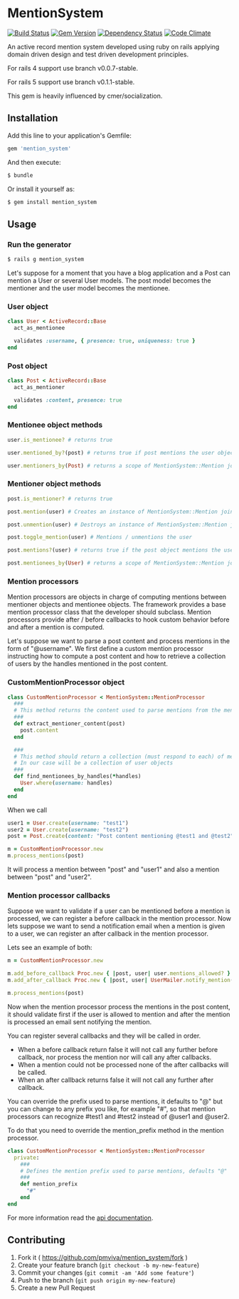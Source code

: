 # MentionSystem

[![Build Status](https://travis-ci.org/pmviva/mention_system.png?branch=master)](https://travis-ci.org/pmviva/mention_system)
[![Gem Version](https://badge.fury.io/rb/mention_system.svg)](http://badge.fury.io/rb/mention_system)
[![Dependency Status](https://gemnasium.com/pmviva/mention_system.svg)](https://gemnasium.com/pmviva/mention_system)
[![Code Climate](https://codeclimate.com/github/pmviva/mention_system/badges/gpa.svg)](https://codeclimate.com/github/pmviva/mention_system)

An active record mention system developed using ruby on rails applying domain driven design and test driven development principles.

For rails 4 support use branch v0.0.7-stable.

For rails 5 support use branch v0.1.1-stable.

This gem is heavily influenced by cmer/socialization.

## Installation

Add this line to your application's Gemfile:

```ruby
gem 'mention_system'
```

And then execute:

```ruby
$ bundle
```

Or install it yourself as:

```ruby
$ gem install mention_system
```

## Usage

### Run the generator

```ruby
$ rails g mention_system
```

Let's suppose for a moment that you have a blog application and a Post can mention a User or several User models.
The post model becomes the mentioner and the user model becomes the mentionee.

### User object
```ruby
class User < ActiveRecord::Base
  act_as_mentionee

  validates :username, { presence: true, uniqueness: true }
end
```

### Post object
```ruby
class Post < ActiveRecord::Base
  act_as_mentioner

  validates :content, presence: true
end
```

### Mentionee object methods
```ruby
user.is_mentionee? # returns true

user.mentioned_by?(post) # returns true if post mentions the user object, false otherwise

user.mentioners_by(Post) # returns a scope of MentionSystem::Mention join model that belongs to the user object and belongs to mentioner objects of type Post
```


### Mentioner object methods
```ruby
post.is_mentioner? # returns true

post.mention(user) # Creates an instance of MentionSystem::Mention join model associating the post object and the user object, returns true if succeded, false otherwise

post.unmention(user) # Destroys an instance of MentionSystem::Mention join model that associates the post object and the user object, returns true if succeded, false otherwise

post.toggle_mention(user) # Mentions / unmentions the user

post.mentions?(user) # returns true if the post object mentions the user object, false otherwise

post.mentionees_by(User) # returns a scope of MentionSystem::Mention join model that belongs to the post object and belongs to mentionee objects of type User
```

### Mention processors
Mention processors are objects in charge of computing mentions between mentioner objects and mentionee objects.
The framework provides a base mention processor class that the developer should subclass.
Mention processors provide after / before callbacks to hook custom behavior before and after a mention is computed.

Let's suppose we want to parse a post content and process mentions in the form of "@username". We first define a custom mention processor instructing how to compute a post content and how to retrieve a collection of users by the handles mentioned in the post content.

### CustomMentionProcessor object
```ruby
class CustomMentionProcessor < MentionSystem::MentionProcessor
  ###
  # This method returns the content used to parse mentions from the mentioner object, in this case is post's content
  ###
  def extract_mentioner_content(post)
    post.content
  end

  ###
  # This method should return a collection (must respond to each) of mentionee objects for a given set of handles
  # In our case will be a collection of user objects
  ###
  def find_mentionees_by_handles(*handles)
    User.where(username: handles)
  end
end
```

When we call
```ruby
user1 = User.create(username: "test1")
user2 = User.create(username: "test2")
post = Post.create(content: "Post content mentioning @test1 and @test2")

m = CustomMentionProcessor.new
m.process_mentions(post)
```

It will process a mention between "post" and "user1" and also a mention between "post" and "user2".

### Mention processor callbacks
Suppose we want to validate if a user can be mentioned before a mention is processed, we can register a before callback in the mention processor.
Now lets suppose we want to send a notification email when a mention is given to a user, we can register an after callback in the mention processor.

Lets see an example of both:

```ruby
m = CustomMentionProcessor.new

m.add_before_callback Proc.new { |post, user| user.mentions_allowed? }
m.add_after_callback Proc.new { |post, user| UserMailer.notify_mention(post, user) }

m.process_mentions(post)
```

Now when the mention processor process the mentions in the post content, it should validate first if the user is allowed to mention and after the mention is processed an email sent notifying the mention.

You can register several callbacks and they will be called in order.
* When a before callback return false it will not call any further before callback, nor process the mention nor will call any after callbacks.
* When a mention could not be processed none of the after callbacks will be called.
* When an after callback returns false it will not call any further after callback.

You can override the prefix used to parse mentions, it defaults to "@" but you can change to any prefix you like, for example "#", so that mention processors can recognize #test1 and #test2 instead of @user1 and @user2.

To do that you need to override the mention_prefix method in the mention processor.

```ruby
class CustomMentionProcessor < MentionSystem::MentionProcessor
  private:
    ###
    # Defines the mention prefix used to parse mentions, defaults "@"
    ###
    def mention_prefix
      "#"
    end
end
```

For more information read the [api documentation](http://rubydoc.info/gems/mention_system).

## Contributing

1. Fork it ( https://github.com/pmviva/mention_system/fork )
2. Create your feature branch (`git checkout -b my-new-feature`)
3. Commit your changes (`git commit -am 'Add some feature'`)
4. Push to the branch (`git push origin my-new-feature`)
5. Create a new Pull Request
